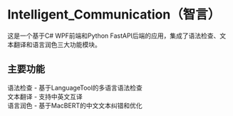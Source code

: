 Intelligent_Communication（智言） 
==
这是一个基于C# WPF前端和Python FastAPI后端的应用，集成了语法检查、文本翻译和语言润色三大功能模块。

主要功能
--
语法检查 - 基于LanguageTool的多语言语法检查<br>
文本翻译 - 支持中英文互译<br>
语言润色 - 基于MacBERT的中文文本纠错和优化

